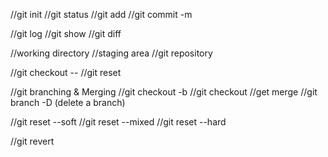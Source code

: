 //git init
//git status 
//git add 
//git commit -m <commit content>

//git log
//git show <id file>
//git diff 

//working directory
//staging area
//git repository

//git checkout -- <flie> 
//git reset

//git branching & Merging
//git checkout -b <branch> 
//git checkout <branch>
//get merge
//git branch -D <branch> (delete a branch)

//git reset --soft <sha1 ID>
//git reset --mixed <sha1 ID>
//git reset --hard <sha1 ID> 

//git revert <commit>